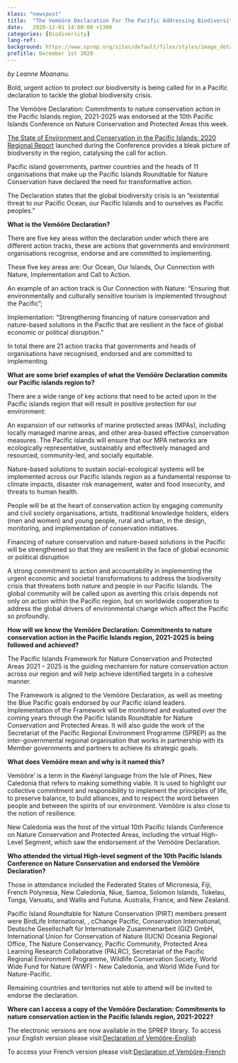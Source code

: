 ```yaml
---
klass: "newspost"
title:  "The Vemööre Declaration For The Pacific Addressing Biodiversity Crisis"
date:   2020-12-01 14:00:00 +1300
categories: [Biodiversity]
lang-ref: 
background: https://www.sprep.org/sites/default/files/styles/image_detai_670_400_/public/images/news/DSC_0333.JPG?itok=SffmTeEk
preTitle: December 1st 2020
---
```

*by Leanne Moananu.*

Bold, urgent action to protect our biodiversity is being called for in a Pacific declaration to tackle the global biodiversity crisis.

The Vemööre Declaration: Commitments to nature conservation action in the Pacific Islands region, 2021-2025 was endorsed at the 10th Pacific Islands Conference on Nature Conservation and Protected Areas this week.

[The State of Environment and Conservation in the Pacific Islands: 2020 Regional Report](https://pacific-data.sprep.org/search/type/dataset) launched during the Conference provides a bleak picture of biodiversity in the region, catalysing the call for action.

Pacific island governments, partner countries and the heads of 11 organisations that make up the Pacific Islands Roundtable for Nature Conservation have declared the need for transformative action.

The Declaration states that the global biodiversity crisis is an “existential threat to our Pacific Ocean, our Pacific Islands and to ourselves as Pacific peoples.”

**What is the Vemööre Declaration?**

There are five key areas within the declaration under which there are different action tracks, these are actions that governments and environment organisations recognise, endorse and are committed to implementing.

These five key areas are: Our Ocean, Our Islands, Our Connection with Nature, Implementation and Call to Action.  

An example of an action track is Our Connection with Nature: “Ensuring that environmentally and culturally sensitive tourism is implemented throughout the Pacific”;

Implementation: “Strengthening financing of nature conservation and nature-based solutions in the Pacific that are resilient in the face of global economic or political disruption.”

In total there are 21 action tracks that governments and heads of organisations have recognised, endorsed and are committed to implementing.

**What are some brief examples of what the Vemööre Declaration commits our Pacific islands region to?**

There are a wide range of key actions that need to be acted upon in the Pacific islands region that will result in positive protection for our environment:

An expansion of our networks of marine protected areas (MPAs), including locally managed marine areas, and other area-based effective conservation measures.  The Pacific islands will ensure that our MPA networks are ecologically representative, sustainably and effectively managed and resourced, community-led, and socially equitable. 

Nature-based solutions to sustain social-ecological systems will be implemented across our Pacific islands region as a fundamental response to climate impacts, disaster risk management, water and food insecurity, and threats to human health.

People will be at the heart of conservation action by engaging community and civil society organisations, artists, traditional knowledge holders, elders (men and women) and young people, rural and urban, in the design, monitoring, and implementation of conservation initiatives.

Financing of nature conservation and nature-based solutions in the Pacific will be strengthened so that they are resilient in the face of global economic or political disruption

A strong commitment to action and accountability in implementing the urgent economic and societal transformations to address the biodiversity crisis that threatens both nature and people in our Pacific Islands.  The global community will be called upon as averting this crisis depends not only on action within the Pacific region, but on worldwide cooperation to address the global drivers of environmental change which affect the Pacific so profoundly.

**How will we know the Vemööre Declaration: Commitments to nature conservation action in the Pacific Islands region, 2021-2025 is being followed and achieved?**

The Pacific Islands Framework for Nature Conservation and Protected Areas 2021 – 2025 is the guiding mechanism for nature conservation action across our region and will help achieve identified targets in a cohesive manner.  

The Framework is aligned to the Vemööre Declaration, as well as meeting the Blue Pacific goals endorsed by our Pacific island leaders.
Implementation of the Framework will be monitored and evaluated over the coming years through the Pacific Islands Roundtable for Nature Conservation and Protected Areas.  It will also guide the work of the Secretariat of the Pacific Regional Environment Programme (SPREP) as the inter-governmental regional organisation that works in partnership with its Member governments and partners to achieve its strategic goals.

**What does Vemööre mean and why is it named this?**

Vemööre’ is a term in the Kwényï language from the Isle of Pines, New Caledonia that refers to making something viable. It is used to highlight our collective commitment and responsibility to implement the principles of life, to preserve balance, to build alliances, and to respect the word between people and between the spirits of our environment. Vemööre is also close to the notion of resilience.

New Caledonia was the host of the virtual 10th Pacific Islands Conference on Nature Conservation and Protected Areas, including the virtual High- Level Segment, which saw the endorsement of the Vemööre Declaration.

**Who attended the virtual High-level segment of the 10th Pacific Islands Conference on Nature Conservation and endorsed the Vemööre Declaration?**

Those in attendance included the Federated States of Micronesia, Fiji, French Polynesia, New Caledonia, Niue, Samoa, Solomon Islands, Tokelau, Tonga, Vanuatu, and Wallis and Futuna.  Australia, France, and New Zealand.  

Pacific Island Roundtable for Nature Conservation (PIRT) members present were BirdLife International, , cChange Pacific, Conservation International, Deutsche Gesellschaft für Internationale Zusammenarbeit (GIZ) GmbH, International Union for Conservation of Nature (IUCN) Oceania Regional Office, The Nature Conservancy, Pacific Community, Protected Area Learning Research Collaborative (PALRC),  Secretariat of the Pacific Regional Environment Programme, Wildlife Conservation Society, World Wide Fund for Nature (WWF) - New Caledonia, and World Wide Fund for Nature-Pacific.

Remaining countries and territories not able to attend will be invited to endorse the declaration. 

**Where can I access a copy of the Vemööre Declaration: Commitments to nature conservation action in the Pacific Islands region, 2021-2022?**

The electronic versions are now available in the SPREP library.
To access your English version please visit:[Declaration of Vemööre-English](https://www.sprep.org/sites/default/files/documents/publications/declaration-Vermoore-endorsed-2020-eng.pdf) 

To access your French version please visit:[Declaration of Vemööre-French](https://www.sprep.org/sites/default/files/documents/publications/declaration-de-Vermoore-endorsed-2020-fre.pdf)
